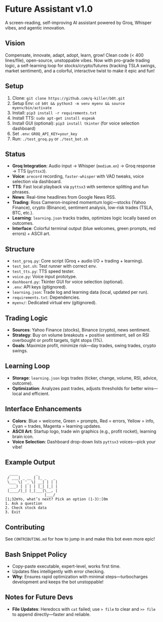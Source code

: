 # Future Assistant v1.0
A screen-reading, self-improving AI assistant powered by Groq, Whisper vibes, and agentic innovation.

## Vision
Compensate, innovate, adapt, adopt, learn, grow! Clean code (< 400 lines/file), open-source, unstoppable vibes. Now with pro-grade trading logic, a self-learning loop for stocks/crypto/futures (tracking TSLA swings, market sentiment), and a colorful, interactive twist to make it epic and fun!

## Setup
1. Clone: `git clone https://github.com/q-killer/b0t.git`
2. Setup Env: `cd b0t && python3 -m venv myenv && source myenv/bin/activate`
3. Install: `pip3 install -r requirements.txt`
4. Install TTS: `sudo apt-get install espeak`
5. Install GUI (optional): `pip3 install tkinter` (for voice selection dashboard)
6. Set `.env`: `GROQ_API_KEY=your_key`
7. Run: `./test_groq.py` or `./test_bot.sh`

## Status
- **Groq Integration**: Audio input → Whisper (`medium.en`) → Groq response → TTS (`pyttsx3`).
- **Voice**: `arecord` recording, `faster-whisper` with VAD tweaks, voice selection via dashboard.
- **TTS**: Fast local playback via `pyttsx3` with sentence splitting and fun phrases.
- **News**: Real-time headlines from Google News RSS.
- **Trading**: Ross Cameron-inspired momentum logic—stocks (Yahoo Finance), crypto (Binance), sentiment analysis, low-risk trades (TSLA, BTC, etc.).
- **Learning**: `learning.json` tracks trades, optimizes logic locally based on outcomes.
- **Interface**: Colorful terminal output (blue welcomes, green prompts, red errors) + ASCII art.

## Structure
- `test_groq.py`: Core script (Groq + audio I/O + trading + learning).
- `test_bot.sh`: Test runner with correct env.
- `test_tts.py`: TTS speed tester.
- `voice.py`: Voice input prototype.
- `dashboard.py`: Tkinter GUI for voice selection (optional).
- `.env`: API keys (gitignored).
- `learning.json`: Trade log and learning data (local, updated per run).
- `requirements.txt`: Dependencies.
- `myenv/`: Dedicated virtual env (gitignored).

## Trading Logic
- **Sources**: Yahoo Finance (stocks), Binance (crypto), news sentiment.
- **Strategy**: Buy on volume breakouts + positive sentiment, sell on RSI overbought or profit targets, tight stops (1%).
- **Goals**: Maximize profit, minimize risk—day trades, swing trades, crypto swings.

## Learning Loop
- **Storage**: `learning.json` logs trades (ticker, change, volume, RSI, advice, outcome).
- **Optimization**: Analyzes past trades, adjusts thresholds for better wins—local and efficient.

## Interface Enhancements
- **Colors**: Blue = welcome, Green = prompts, Red = errors, Yellow = info, Cyan = trades, Magenta = learning updates.
- **ASCII Art**: Startup logo, trade win graphics (e.g., profit rocket), learning brain icon.
- **Voice Selection**: Dashboard drop-down lists `pyttsx3` voices—pick your vibe!

## Example Output
```
  ____        _        
 / ___| _ __ | |_ _   _ 
 \___ \| '_ \| __| | | |
  ___) | | | | |_| |_| |
 |____/|_| |_|___|\__, |
                  |___/ 
[1;32mYo, what’s next? Pick an option (1-3):[0m
1. Ask a question
2. Check stock data
3. Exit
```

## Contributing
See `CONTRIBUTING.md` for how to jump in and make this bot even more epic!

## Bash Snippet Policy
- Copy-paste executable, expert-level, works first time.
- Updates files intelligently with error checking.
- **Why**: Ensures rapid optimization with minimal steps—turbocharges development and keeps the bot unstoppable!

## Notes for Future Devs
- **File Updates**: Heredocs with `cat` failed; use `> file` to clear and `>> file` to append directly—faster and reliable.
